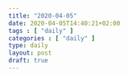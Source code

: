 ```yaml
---
title: "2020-04-05"
date: 2020-04-05T14:40:21+02:00
tags : [ "daily" ]
categories : [ "daily" ]
type: daily
layout: post
draft: true
---
```



